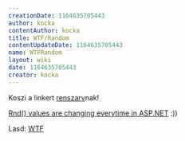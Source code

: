 ```yaml
---
creationDate: 1164635705443 
author: kocka 
contentAuthor: kocka 
title: WTF/Random 
contentUpdateDate: 1164635705443 
name: WTFRandom 
layout: wiki 
date: 1164635705443 
creator: kocka 
---
```

Koszi a linkert [renszarv](../renszarv.html)nak!

[Rnd() values are changing everytime in ASP.NET](http://www.experts-exchange.com/Web/Q_22031739.html) :))

Lasd: [WTF](../WTF.html)
